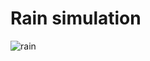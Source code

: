# Rain simulation

![rain](https://user-images.githubusercontent.com/42772160/177005670-8d3d084e-3b4f-411a-b2eb-c6c72c4055a2.png)
